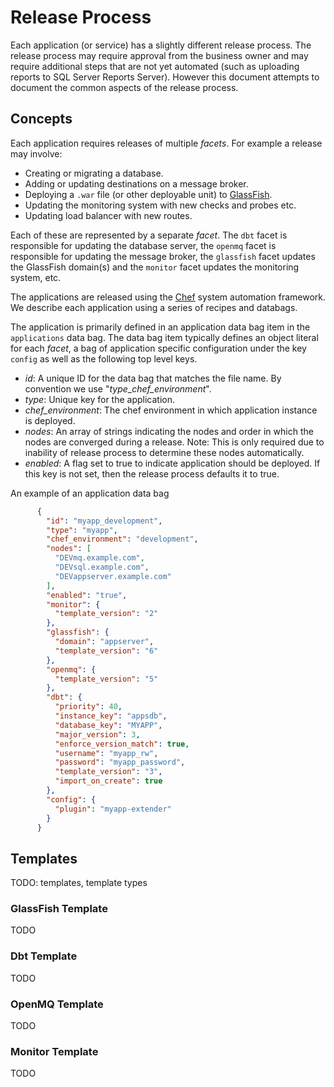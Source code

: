# Release Process

Each application (or service) has a slightly different release process. The release process may require approval from
the business owner and may require additional steps that are not yet automated (such as uploading reports
to SQL Server Reports Server). However this document attempts to document the common aspects of the release
process.

## Concepts

Each application requires releases of multiple _facets_. For example a release may involve:

* Creating or migrating a database.
* Adding or updating destinations on a message broker.
* Deploying a ``.war`` file (or other deployable unit) to [GlassFish](InstallGlassFish.md).
* Updating the monitoring system with new checks and probes etc.
* Updating load balancer with new routes.

Each of these are represented by a separate _facet_. The ``dbt`` facet is responsible for updating the database
server, the ``openmq`` facet is responsible for updating the message broker, the ``glassfish`` facet updates the
GlassFish domain(s) and the ``monitor`` facet updates the monitoring system, etc.

The applications are released using the [Chef](http://chef.io) system automation framework. We describe each
application using a series of recipes and databags.

The application is primarily defined in an application data bag item in the ``applications`` data bag. The data bag
item typically defines an object literal for each _facet_, a bag of application specific configuration under the key
``config`` as well as the following top level keys.

* *id*: A unique ID for the data bag that matches the file name. By convention we use "*type*_*chef_environment*".
* *type*: Unique key for the application.
* *chef_environment*: The chef environment in which application instance is deployed.
* *nodes*: An array of strings indicating the nodes and order in which the nodes are converged during a release.
Note: This is only required due to inability of release process to determine these nodes automatically.
* *enabled*: A flag set to true to indicate application should be deployed. If this key is not set, then the
release process defaults it to true.

An example of an application data bag

```json
      {
        "id": "myapp_development",
        "type": "myapp",
        "chef_environment": "development",
        "nodes": [
          "DEVmq.example.com",
          "DEVsql.example.com",
          "DEVappserver.example.com"
        ],
        "enabled": "true",
        "monitor": {
          "template_version": "2"
        },
        "glassfish": {
          "domain": "appserver",
          "template_version": "6"
        },
        "openmq": {
          "template_version": "5"
        },
        "dbt": {
          "priority": 40,
          "instance_key": "appsdb",
          "database_key": "MYAPP",
          "major_version": 3,
          "enforce_version_match": true,
          "username": "myapp_rw",
          "password": "myapp_password",
          "template_version": "3",
          "import_on_create": true
        },
        "config": {
          "plugin": "myapp-extender"
        }
      }
```

## Templates

TODO: templates, template types

### GlassFish Template

TODO

### Dbt Template

TODO

### OpenMQ Template

TODO

### Monitor Template

TODO
